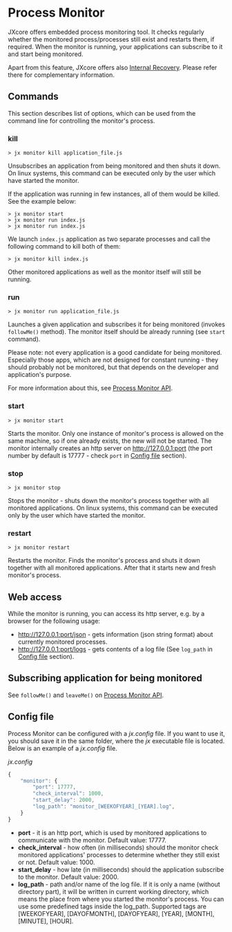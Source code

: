 
# Process Monitor

JXcore offers embedded process monitoring tool. It checks regularly whether the monitored process/processes still exist and restarts them, if required.
When the monitor is running, your applications can subscribe to it and start being monitored.

Apart from this feature, JXcore offers also [Internal Recovery](jxcore-feature-internal-recovery.html).
Please refer there for complementary information.

## Commands

This section describes list of options, which can be used from the command line for controlling the monitor's process.

### kill

    > jx monitor kill application_file.js

Unsubscribes an application from being monitored and then shuts it down.
On linux systems, this command can be executed only by the user which have started the monitor.

If the application was running in few instances, all of them would be killed. See the example below:

    > jx monitor start
    > jx monitor run index.js
    > jx monitor run index.js

We launch `index.js` application as two separate processes and call the following command to kill both of them:

    > jx monitor kill index.js

Other monitored applications as well as the monitor itself will still be running.

### run

    > jx monitor run application_file.js

Launches a given application and subscribes it for being monitored (invokes `followMe()` method).
The monitor itself should be already running (see `start` command).

Please note: not every application is a good candidate for being monitored.
Especially those apps, which are not designed for constant running - they should probably not be monitored,
but that depends on the developer and application's purpose.

For more information about this, see [Process Monitor API](jxcore-monitor.html).

### start

    > jx monitor start

Starts the monitor. Only one instance of monitor's process is allowed on the same machine, so if one already exists, the new will not be started.
The monitor internally creates an http server on http://127.0.0.1:port (the port number by default is 17777 - check `port` in [Config file](#jxcore_command_monitor_config_file) section).

### stop

    > jx monitor stop

Stops the monitor - shuts down the monitor's process together with all monitored applications.
On linux systems, this command can be executed only by the user which have started the monitor.

### restart

    > jx monitor restart

Restarts the monitor. Finds the monitor's process and shuts it down together with all monitored applications.
After that it starts new and fresh monitor's process.

## Web access

While the monitor is running, you can access its http server, e.g. by a browser for the following usage:

* http://127.0.0.1:port/json - gets information (json string format) about currently monitored processes.
* http://127.0.0.1:port/logs - gets contents of a log file (See `log_path` in [Config file](#jxcore_command_monitor_config_file) section).

## Subscribing application for being monitored

See `followMe()` and `leaveMe()` on [Process Monitor API](jxcore-monitor.html).

## Config file

Process Monitor can be configured with a *jx.config* file. If you want to use it, you should save it in the same folder,
where the *jx* executable file is located. Below is an example of a *jx.config* file.

*jx.config*

```js
{
    "monitor": {
        "port": 17777,
        "check_interval": 1000,
        "start_delay": 2000,
        "log_path": "monitor_[WEEKOFYEAR]_[YEAR].log",
    }
}
```

* **port** - it is an http port, which is used by monitored applications to communicate with the monitor. Default value: 17777.
* **check_interval** - how often (in milliseconds) should the monitor check monitored applications' processes
to determine whether they still exist or not. Default value: 1000.
* **start_delay** - how late (in milliseconds) should the application subscribe to the monitor. Default value: 2000.
* **log_path** - path and/or name of the log file. If it is only a name (without directory part),
it will be written in current working directory, which means the place from where you started the monitor's process.
You can use some predefined tags inside the log_path. Supported tags are [WEEKOFYEAR], [DAYOFMONTH], [DAYOFYEAR], [YEAR], [MONTH], [MINUTE], [HOUR].

